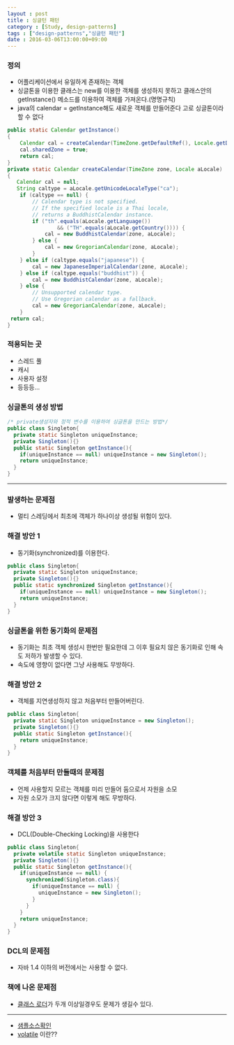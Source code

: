 ```yaml
---
layout : post
title : 싱글턴 패턴
category : [Study, design-patterns]
tags : ["design-patterns","싱글턴 패턴"]
date : 2016-03-06T13:00:00+09:00
---
```


### 정의
- 어플리케이션에서 유일하게 존재하는 객체
- 싱글톤을 이용한 클래스는 new를 이용한 객체를 생성하지 못하고 클래스안의 getInstance() 메소드를 이용하여 객체를 가져온다.(명명규칙)
- java의 calendar = getInstance해도 새로운 객체를 만들어준다 고로 싱글톤이라할 수 없다

```java
public static Calendar getInstance()
{
    Calendar cal = createCalendar(TimeZone.getDefaultRef(), Locale.getDefault(Locale.Category.FORMAT));
    cal.sharedZone = true;
    return cal;
}
private static Calendar createCalendar(TimeZone zone, Locale aLocale)
{
   Calendar cal = null;
   String caltype = aLocale.getUnicodeLocaleType("ca");
    if (caltype == null) {
        // Calendar type is not specified.
        // If the specified locale is a Thai locale,
        // returns a BuddhistCalendar instance.
        if ("th".equals(aLocale.getLanguage())
                && ("TH".equals(aLocale.getCountry()))) {
            cal = new BuddhistCalendar(zone, aLocale);
        } else {
            cal = new GregorianCalendar(zone, aLocale);
        }
    } else if (caltype.equals("japanese")) {
        cal = new JapaneseImperialCalendar(zone, aLocale);
    } else if (caltype.equals("buddhist")) {
        cal = new BuddhistCalendar(zone, aLocale);
    } else {
        // Unsupported calendar type.
        // Use Gregorian calendar as a fallback.
        cal = new GregorianCalendar(zone, aLocale);
    }
 return cal;
}
```

### 적용되는 곳
 - 스레드 풀
 - 캐시
 - 사용자 설정
 - 등등등...

### 싱글톤의 생성 방법

```java
/* private생성자와 정적 변수를 이용하여 싱글톤을 만드는 방법*/
public class Singleton{
  private static Singleton uniqueInstance;
  private Singleton(){}
  public static Singleton getInstance(){
    if(uniqueInstance == null) uniqueInstance = new Singleton();
    return uniqueInstance;
  }
}
```

------------------------

### 발생하는 문제점
- 멀티 스레딩에서 최초에 객체가 하나이상 생성될 위험이 있다.

### 해결 방안 1
- 동기화(synchronized)를 이용한다.

```java
public class Singleton{
  private static Singleton uniqueInstance;
  private Singleton(){}
  public static synchronized Singleton getInstance(){
    if(uniqueInstance == null) uniqueInstance = new Singleton();
    return uniqueInstance;
  }
}
```

### 싱글톤을 위한 동기화의 문제점
- 동기화는 최초 객체 생성시 한번만 필요한데 그 이후 필요치 않은 동기화로 인해 속도 저하가 발생할 수 있다.
- 속도에 영향이 없다면 그냥 사용해도 무방하다.

### 해결 방안 2
- 객체를 지연생성하지 않고 처음부터 만들어버린다.

```java
public class Singleton{
  private static Singleton uniqueInstance = new Singleton();
  private Singleton(){}
  public static Singleton getInstance(){
    return uniqueInstance;
  }
}
```

### 객체를 처음부터 만들때의 문제점
- 언제 사용할지 모르는 객체를 미리 만들어 둠으로서 자원을 소모
- 자원 소모가 크지 않다면 이렇게 해도 무방하다.

### 해결 방안 3
- DCL(Double-Checking Locking)을 사용한다

```java
public class Singleton{
  private volatile static Singleton uniqueInstance;
  private Singleton(){}
  public static Singleton getInstance(){
    if(uniqueInstance == null) {
      synchronized(Singleton.class){
        if(uniqueInstance == null) {
          uniqueInstance = new Singleton();
        }
      }
    }
    return uniqueInstance;
  }
}
```

### DCL의 문제점
- 자바 1.4 이하의 버전에서는 사용할 수 없다.

### 책에 나온 문제점
- [클래스 로더](https://www.google.co.kr/webhp?sourceid=chrome-instant&ion=1&espv=2&ie=UTF-8#q=%EC%9E%90%EB%B0%94%20%ED%81%B4%EB%9E%98%EC%8A%A4%EB%A1%9C%EB%8D%94)가 두개 이상일경우도 문제가 생길수 있다.

----------------------

- [샘플소스확인](https://github.com/KWSStudy/DesignPartterns/tree/master/src/com/kws/singleton)
- [volatile](https://www.google.co.kr/webhp?sourceid=chrome-instant&ion=1&espv=2&ie=UTF-8#q=java%20volatile) 이란??
